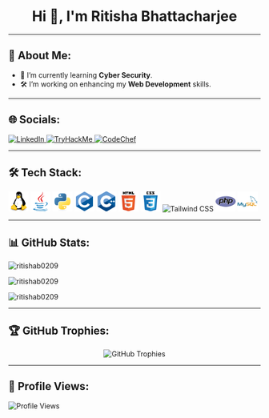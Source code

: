 <h1 align="center">Hi 👋, I'm Ritisha Bhattacharjee</h1>

---

## 📝 About Me:
- 🌱 I’m currently learning **Cyber Security**.
- 🛠️ I’m working on enhancing my **Web Development** skills.

---

## 🌐 Socials:
<p align="left">
  <a href="https://linkedin.com/in/ritisha-bhattacharjee-17b888282" target="_blank">
    <img src="https://img.shields.io/badge/LinkedIn-0A66C2?style=for-the-badge&logo=linkedin&logoColor=white" alt="LinkedIn">
  </a>
  <a href="https://tryhackme.com/p/ritisha" target="_blank">
    <img src="https://img.shields.io/badge/TryHackMe-212C42?style=for-the-badge&logo=tryhackme&logoColor=white" alt="TryHackMe">
  </a>
  <a href="https://www.codechef.com/users/ritishab0209" target="_blank">
    <img src="https://img.shields.io/badge/CodeChef-5B4638?style=for-the-badge&logo=codechef&logoColor=white" alt="CodeChef">
</a>

</p>


---

## 🛠️ Tech Stack:
<p>
  <img src="https://raw.githubusercontent.com/devicons/devicon/master/icons/linux/linux-original.svg" alt="Linux" width="40" height="40"/>
  <img src="https://raw.githubusercontent.com/devicons/devicon/master/icons/java/java-original.svg" alt="Java" width="40" height="40"/>
    <img src="https://raw.githubusercontent.com/devicons/devicon/master/icons/python/python-original.svg" alt="Python" width="40" height="40"/>
  <img src="https://raw.githubusercontent.com/devicons/devicon/master/icons/c/c-original.svg" alt="C" width="40" height="40"/>
  <img src="https://raw.githubusercontent.com/devicons/devicon/master/icons/cplusplus/cplusplus-original.svg" alt="C++" width="40" height="40"/>
  <img src="https://raw.githubusercontent.com/devicons/devicon/master/icons/html5/html5-original-wordmark.svg" alt="HTML5" width="40" height="40"/>
  <img src="https://raw.githubusercontent.com/devicons/devicon/master/icons/css3/css3-original-wordmark.svg" alt="CSS3" width="40" height="40"/>
  <img src="https://www.vectorlogo.zone/logos/tailwindcss/tailwindcss-icon.svg" alt="Tailwind CSS" width="40" height="40"/>
  <img src="https://raw.githubusercontent.com/devicons/devicon/master/icons/php/php-original.svg" alt="php" width="40" height="40"/>
  <img src="https://raw.githubusercontent.com/devicons/devicon/master/icons/mysql/mysql-original-wordmark.svg" alt="MySQL" width="40" height="40"/>
</p>

---

## 📊 GitHub Stats:
<p align="left">
  <img src="https://github-readme-stats.vercel.app/api/top-langs?username=ritishab0209&show_icons=true&locale=en&layout=compact&theme=dark" alt="ritishab0209" />
</p>

<p align="left">
  <img src="https://github-readme-stats.vercel.app/api?username=ritishab0209&show_icons=true&locale=en&theme=dark" alt="ritishab0209" />
</p>

<p align="left">
  <img src="https://github-readme-streak-stats.herokuapp.com/?user=ritishab0209&theme=dark" alt="ritishab0209" />
</p>


---

## 🏆 GitHub Trophies:
<p align="center">
  <img src="https://github-profile-trophy.vercel.app/?username=ritishab0209&theme=onedark&margin-w=15" alt="GitHub Trophies">
</p>

---

## 👀 Profile Views:
<p align="left">
  <img src="https://komarev.com/ghpvc/?username=ritishab0209&label=Profile%20Views&color=blue&style=flat" alt="Profile Views">
</p>
